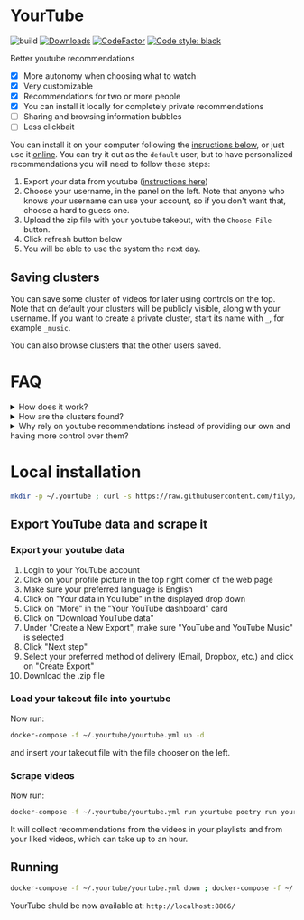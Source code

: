 # YourTube

![build](https://github.com/filyp/YourTube/actions/workflows/build.yml/badge.svg)
[![Downloads](https://pepy.tech/badge/yourtube)](https://pepy.tech/project/yourtube)
[![CodeFactor](https://www.codefactor.io/repository/github/filyp/yourtube/badge)](https://www.codefactor.io/repository/github/filyp/yourtube)
[![Code style: black](https://img.shields.io/badge/code%20style-black-000000.svg)](https://github.com/psf/black)


Better youtube recommendations

- [x] More autonomy when choosing what to watch
- [x] Very customizable
- [x] Recommendations for two or more people
- [x] You can install it locally for completely private recommendations
- [ ] Sharing and browsing information bubbles
- [ ] Less clickbait

You can install it on your computer following the [insructions below](https://github.com/filyp/yourtube#local-installation), or just use it [online](http://yourtube.quest). You can try it out as the `default` user, but to have personalized recommendations you will need to follow these steps:
1. Export your data from youtube ([instructions here](https://github.com/filyp/yourtube#export-your-youtube-data))
2. Choose your username, in the panel on the left. Note that anyone who knows your username can use your account, so if you don't want that, choose a hard to guess one.
3. Upload the zip file with your youtube takeout, with the `Choose File` button.
4. Click refresh button below
5. You will be able to use the system the next day.

## Saving clusters

You can save some cluster of videos for later using controls on the top. Note that on default your clusters will be publicly visible, along with your username. If you want to create a private cluster, start its name with `_`, for example `_music`.

You can also browse clusters that the other users saved.

# FAQ

<details>
  <summary>How does it work?</summary>
  
- For every video you have liked on youtube, its recommended videos are collected. 
- This way, we create a graph, where two videos are connected if one recomends the other. 
- Now we divide this graph into clusters (groups of videos around common theme). For example we can have a  `folk rock` cluster, or a `science podcasts` cluster or a `travel vlogs` cluster.
- Small clusters are a part of larger clusters. For example `folk rock` and `boomer rock` are inside of `rock` cluster, and `rock` is inside `music`. 
- This forms a tree, with big branches (like `music`), splitting into smaller and smaller branches and twigs.
- Now, to choose what to watch you can start at the trunk, and "climb" this tree, by choosing which branch to go into.
- Note, that some clusters are too big to be clearly labeled, but by looking at the videos in them, you can usually get a general idea about this cluster's theme.
</details>

<details>
  <summary>How are the clusters found?</summary>

- When a group of videos is densely connected, it's assumed do be a cluster. When two clusters are well connected, they are joined into a bigger cluster. The exact method we use is [here](https://github.com/filyp/krakow).
</details>

<details>
  <summary>Why rely on youtube recommendations instead of providing our own and having more control over them?</summary>

- Creating a recommender system from scratch is much harder than you may think at first. In addition to having accurate recommendations, you also have to defend against attacks, like click farms trying to boost some content, or intelligence agencies spreading misinformation. You also have to detect illegal or NSFL stuff, and filter it out. See [this](https://www.youtube.com/watch?v=1PGm8LslEb4) to get a sense of how hard this is.
- Another critical problem is the network effect. To build a good recommender system, we need data from a lot of users. To have a lot of users, we need a good recommender system.
- For these reasons, it's better to start with an existing recomender system as a "bottom layer", and then build any new features we want, on top of it. 
</details>

# Local installation

```bash
mkdir -p ~/.yourtube ; curl -s https://raw.githubusercontent.com/filyp/yourtube/master/docker-compose-release.yml > ~/.yourtube/yourtube.yml ; docker-compose -f ~/.yourtube/yourtube.yml run yourtube poetry run yourtube-install
```

## Export YouTube data and scrape it

### Export your youtube data
1. Login to your YouTube account
2. Click on your profile picture in the top right corner of the web page
3. Make sure your preferred language is English
4. Click on "Your data in YouTube" in the displayed drop down
5. Click on "More" in the "Your YouTube dashboard" card
6. Click on "Download YouTube data"
7. Under "Create a New Export", make sure "YouTube and YouTube Music" is selected
8. Click "Next step"
9. Select your preferred method of delivery (Email, Dropbox, etc.) and click on "Create Export"
10. Download the .zip file

### Load your takeout file into yourtube
Now run:
```bash
docker-compose -f ~/.yourtube/yourtube.yml up -d
```
and insert your takeout file with the file chooser on the left.

### Scrape videos
Now run:
```bash
docker-compose -f ~/.yourtube/yourtube.yml run yourtube poetry run yourtube-scrape
```

It will collect recommendations from the videos in your playlists and from your liked videos, which can take up to an hour.


## Running

```bash
docker-compose -f ~/.yourtube/yourtube.yml down ; docker-compose -f ~/.yourtube/yourtube.yml up -d
```

YourTube shuld be now available at: `http://localhost:8866/`
